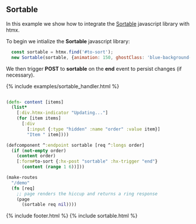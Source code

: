 ## Sortable
In this example we show how to integrate the [Sortable](https://sortablejs.github.io/Sortable/) javascript library with htmx.

To begin we intialize the **Sortable** javascript library:

```javascript
  const sortable = htmx.find('#to-sort');
  new Sortable(sortable, {animation: 150, ghostClass: 'blue-background-class'});
```

We then trigger **POST** to **sortable** on the **end** event to persist changes (if necessary).

{% include examples/sortable_handler.html %}

```clojure

(defn- content [items]
  (list*
    [:div.htmx-indicator "Updating..."]
    (for [item items]
      [:div
        [:input {:type "hidden" :name "order" :value item}]
        "Item " item])))

(defcomponent ^:endpoint sortable [req ^:longs order]
  (if (not-empty order)
    (content order)
    [:form#to-sort {:hx-post "sortable" :hx-trigger "end"}
      (content (range 1 6))]))

(make-routes
  "/demo"
  (fn [req]
    ;; page renders the hiccup and returns a ring response
    (page
      (sortable req nil))))
```

{% include footer.html %}
{% include sortable.html %}
